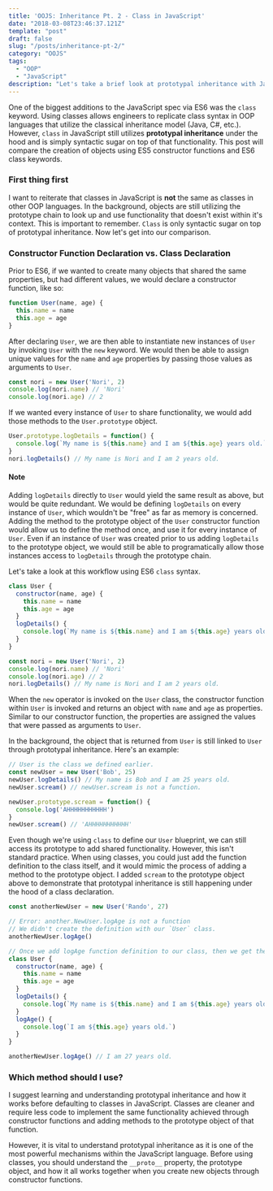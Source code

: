 ```yaml
---
title: 'OOJS: Inheritance Pt. 2 - Class in JavaScript'
date: "2018-03-08T23:46:37.121Z"
template: "post"
draft: false
slug: "/posts/inheritance-pt-2/"
category: "OOJS"
tags:
  - "OOP"
  - "JavaScript"
description: "Let's take a brief look at prototypal inheritance with JavaScript."
---
```


One of the biggest additions to the JavaScript spec via ES6 was the `class` keyword. Using classes allows engineers to replicate class syntax in OOP languages that utilize the classical inheritance model (Java, C#, etc.). However, `class` in JavaScript still utilizes **prototypal inheritance** under the hood and is simply syntactic sugar on top of that functionality. This post will compare the creation of objects using ES5 constructor functions and ES6 class keywords.

### First thing first

I want to reiterate that classes in JavaScript is **not** the same as classes in other OOP languages. In the background, objects are still utilizing the prototype chain to look up and use functionality that doesn't exist within it's context. This is important to remember. `Class` is only syntactic sugar on top of prototypal inheritance. Now let's get into our comparison.

### Constructor Function Declaration vs. Class Declaration

Prior to ES6, if we wanted to create many objects that shared the same properties, but had different values, we would declare a constructor function, like so:

```javascript
function User(name, age) {
  this.name = name
  this.age = age
}
```

After declaring `User`, we are then able to instantiate new instances of `User` by invoking `User` with the `new` keyword. We would then be able to assign unique values for the `name` and `age` properties by passing those values as arguments to `User`.

```javascript
const nori = new User('Nori', 2)
console.log(nori.name) // 'Nori'
console.log(nori.age) // 2
```

If we wanted every instance of `User` to share functionality, we would add those methods to the `User.prototype` object.

```javascript
User.prototype.logDetails = function() {
  console.log(`My name is ${this.name} and I am ${this.age} years old.`)
}
nori.logDetails() // My name is Nori and I am 2 years old.
```

#### Note

Adding `logDetails` directly to `User` would yield the same result as above, but would be quite redundant. We would be defining `logDetails` on every instance of `User`, which wouldn't be "free" as far as memory is concerned. Adding the method to the prototype object of the `User` constructor function would allow us to define the method once, and use it for every instance of `User`. Even if an instance of `User` was created prior to us adding `logDetails` to the prototype object, we would still be able to programatically allow those instances access to `logDetails` through the prototype chain.

Let's take a look at this workflow using ES6 `class` syntax.

```javascript
class User {
  constructor(name, age) {
    this.name = name
    this.age = age
  }
  logDetails() {
    console.log(`My name is ${this.name} and I am ${this.age} years old.`)
  }
}

const nori = new User('Nori', 2)
console.log(nori.name) // 'Nori'
console.log(nori.age) // 2
nori.logDetails() // My name is Nori and I am 2 years old.
```

When the `new` operator is invoked on the `User` class, the constructor function within `User` is invoked and returns an object with `name` and `age` as properties. Similar to our constructor function, the properties are assigned the values that were passed as arguments to `User`.

In the background, the object that is returned from `User` is still linked to `User` through prototypal inheritance. Here's an example:

```javascript
// User is the class we defined earlier.
const newUser = new User('Bob', 25)
newUser.logDetails() // My name is Bob and I am 25 years old.
newUser.scream() // newUser.scream is not a function.

newUser.prototype.scream = function() {
  console.log('AHHHHHHHHHHH')
}
newUser.scream() // 'AHHHHHHHHHHH'
```

Even though we're using `class` to define our `User` blueprint, we can still access its prototype to add shared functionality. However, this isn't standard practice. When using classes, you could just add the function definition to the class itself, and it would mimic the process of adding a method to the prototype object. I added `scream` to the prototype object above to demonstrate that prototypal inheritance is still happening under the hood of a class declaration.

```javascript
const anotherNewUser = new User('Rando', 27)

// Error: another.NewUser.logAge is not a function
// We didn't create the definition with our `User` class.
anotherNewUser.logAge()

// Once we add logAge function definition to our class, then we get the desired results.
class User {
  constructor(name, age) {
    this.name = name
    this.age = age
  }
  logDetails() {
    console.log(`My name is ${this.name} and I am ${this.age} years old.`)
  }
  logAge() {
    console.log(`I am ${this.age} years old.`)
  }
}

anotherNewUser.logAge() // I am 27 years old.
```

### Which method should I use?

I suggest learning and understanding prototypal inheritance and how it works before defaulting to classes in JavaScript. Classes are cleaner and require less code to implement the same functionality achieved through constructor functions and adding methods to the prototype object of that function.

However, it is vital to understand prototypal inheritance as it is one of the most powerful mechanisms within the JavaScript language. Before using classes, you should understand the `__proto__` property, the prototype object, and how it all works together when you create new objects through constructor functions.
